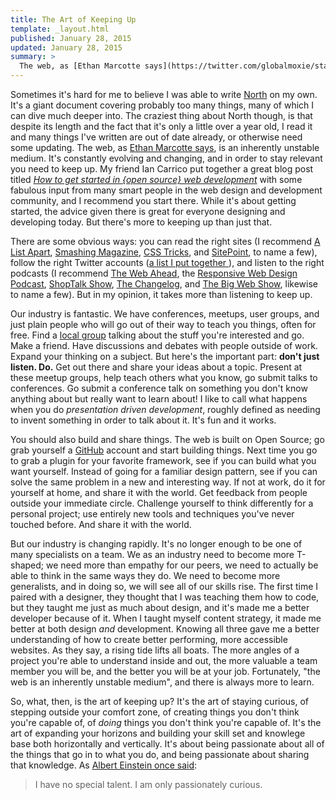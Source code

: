 ```yaml
---
title: The Art of Keeping Up
template: _layout.html
published: January 28, 2015
updated: January 28, 2015
summary: >
  The web, as [Ethan Marcotte says](https://twitter.com/globalmoxie/status/192279851732959232), is an inherently unstable medium. It's constantly evolving and changing, and in order to stay relevant you need to keep up.  This is how I do it.
---
```

Sometimes it's hard for me to believe I was able to write [North](http://pointnorth.io/) on my own. It's a giant document covering probably too many things, many of which I can dive much deeper into. The craziest thing about North though, is that despite its length and the fact that it's only a little over a year old, I read it and many things I've written are out of date already, or otherwise need some updating. The web, as [Ethan Marcotte says](https://twitter.com/globalmoxie/status/192279851732959232), is an inherently unstable medium. It's constantly evolving and changing, and in order to stay relevant you need to keep up. My friend Ian Carrico put together a great blog post titled *[How to get started in {open source} web development](http://fourword.fourkitchens.com/article/how-get-started-open-source-web-development)* with some fabulous input from many smart people in the web design and development community, and I recommend you start there. While it's about getting started, the advice given there is great for everyone designing and developing today. But there's more to keeping up than just that.

There are some obvious ways: you can read the right sites (I recommend [A List Apart](http://alistapart.com/), [Smashing Magazine](http://www.smashingmagazine.com/), [CSS Tricks](http://css-tricks.com/), and [SitePoint](http://www.sitepoint.com/), to name a few), follow the right Twitter accounts ([a list I put together ](https://twitter.com/Snugug/lists/web-design-dev)), and listen to the right podcasts (I recommend [The Web Ahead](http://5by5.tv/webahead), the [Responsive Web Design Podcast](http://responsivewebdesign.com/podcast/), [ShopTalk Show](http://shoptalkshow.com/), [The Changelog](http://thechangelog.com/), and [The Big Web Show](http://5by5.tv/bigwebshow), likewise to name a few). But in my opinion, it takes more than listening to keep up.

Our industry is fantastic. We have conferences, meetups, user groups, and just plain people who will go out of their way to teach you things, often for free. Find a [local group](http://www.meetup.com/) talking about the stuff you're interested and go. Make a friend. Have discussions and debates with people outside of work. Expand your thinking on a subject. But here's the important part: **don't just listen. Do.** Get out there and share your ideas about a topic. Present at these meetup groups, help teach others what you know, go submit talks to conferences. Go submit a conference talk on something you don't know anything about but really want to learn about! I like to call what happens when you do *presentation driven development*, roughly defined as needing to invent something in order to talk about it. It's fun and it works.

You should also build and share things. The web is built on Open Source; go grab yourself a [GitHub](https://github.com/) account and start building things. Next time you go to grab a plugin for your favorite framework, see if you can build what you want yourself. Instead of going for a familiar design pattern, see if you can solve the same problem in a new and interesting way. If not at work, do it for yourself at home, and share it with the world. Get feedback from people outside your immediate circle. Challenge yourself to think differently for a personal project; use entirely new tools and techniques you've never touched before. And share it with the world.

But our industry is changing rapidly. It's no longer enough to be one of many specialists on a team. We as an industry need to become more T-shaped; we need more than empathy for our peers, we need to actually be able to think in the same ways they do. We need to become more generalists, and in doing so, we will see all of our skills rise. The first time I paired with a designer, they thought that I was teaching them how to code, but they taught me just as much about design, and it's made me a better developer because of it. When I taught myself content strategy, it made me better at both design *and* development. Knowing all three gave me a better understanding of how to create better performing, more accessible websites. As they say, a rising tide lifts all boats. The more angles of a project you're able to understand inside and out, the more valuable a team member you will be, and the better you will be at your job. Fortunately, "the web is an inherently unstable medium", and there is always more to learn.

So, what, then, is the art of keeping up? It's the art of staying curious, of stepping outside your comfort zone, of creating things you don't think you're capable of, of *doing* things you don't think you're capable of. It's the art of expanding your horizons and building your skill set and knowlege base both horizontally and vertically. It's about being passionate about all of the things that go in to what you do, and being passionate about sharing that knowledge. As [Albert Einstein once said](http://www.brainyquote.com/quotes/quotes/a/alberteins174001.html?src=t_curious):

> I have no special talent. I am only passionately curious.
